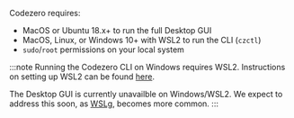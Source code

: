 Codezero requires:

- MacOS or Ubuntu 18.x+ to run the full Desktop GUI
- MacOS, Linux, or Windows 10+ with WSL2 to run the CLI (`czctl`)
- `sudo`/`root` permissions on your local system

:::note
Running the Codezero CLI on Windows requires WSL2. Instructions on setting up WSL2 can be found [here](https://docs.microsoft.com/en-us/windows/wsl/install).

The Desktop GUI is currently unavailble on Windows/WSL2. We expect to address this soon, as [WSLg](https://github.com/microsoft/wslg), becomes more common.
:::
